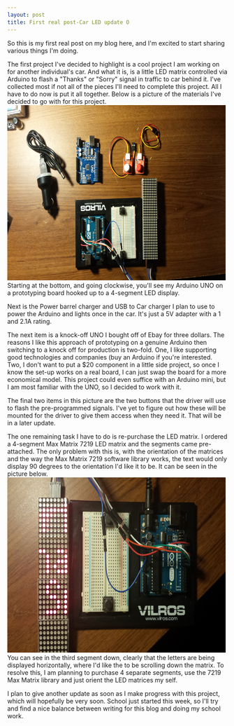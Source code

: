 ```yaml
---
layout: post
title: First real post-Car LED update O
---
```


So this is my first real post on my blog here, and I'm excited to start sharing various things I'm doing.

The first project I've decided to highlight is a cool project I am working on for another individual's car. And what it is, is a little LED matrix controlled via Arduino to flash a "Thanks" or "Sorry" signal in traffic to car behind it. I've collected most if not all of the pieces I'll need to complete this project. All I have to do now is put it all together. Below is a picture of the materials I've decided to go with for this project.
<img src="/images/20150927_152936.jpg" height="400" width="500" >
<br>
Starting at the bottom, and going clockwise, you'll see my Arduino UNO on a prototyping board hooked up to a 4-segment LED display.

Next is the Power barrel charger and USB to Car charger I plan to use to power the Arduino and lights once in the car. It's just a 5V adapter with a 1 and 2.1A rating.

The next item is a knock-off UNO I bought off of Ebay for three dollars. The reasons I like this approach of prototyping on a genuine Arduino then switching to a knock off for production is two-fold. One, I like supporting good technologies and companies (buy an Arduino if you're interested. Two, I don't want to put a $20 component in a little side project, so once I know the set-up works on a real board, I can just swap the board for a more economical model. This project could even suffice with an Arduino mini, but I am most familiar with the UNO, so I decided to work with it.

The final two items in this picture are the two buttons that the driver will use to flash the pre-programmed signals. I've yet to figure out how these will be mounted for the driver to give them access when they need it. That will be in a later update.


The one remaining task I have to do is re-purchase the LED matrix. I ordered a 4-segment Max Matrix 7219 LED matrix and the segments came pre-attached. The only problem with this is, with the orientation of the matrices and the way the Max Matrix 7219 software library works, the text would only display 90 degrees to the orientation I'd like it to be. It can be seen in the picture below. 
<img src="/images/10_2015-09-27.jpg" height="400" width="500" >
<br>
You can see in the third segment down, clearly that the letters are being displayed horizontally, where I'd like the to be scrolling down the matrix. To resolve this, I am planning to purchase 4 separate segments, use the 7219 Max Matrix library and just orient the LED matrices my self. 

I plan to give another update as soon as I make progress with this project, which will hopefully be very soon. School just started this week, so I'll try and find a nice balance between writing for this blog and doing my school work.